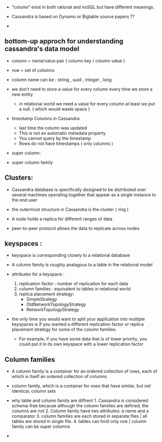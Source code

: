 - “column” exist in both rational and noSQL but have different meanings.
 
-  Cassandra is based on Dynamo or Bigtable source papers ??

- 

## bottom-up approch for understanding cassandra's data model

* column = name/value pair ( column key / column value )
* row = set of columns

* column name can be : string , uuid , integer , long

*  we don’t need to store a value for every column every time we store a new entity
    * in relational world we need a value for every column at least we put a null. ( which would waste space )

* timestamp Columns in Cassandra
    * last time the column was updated
    * This is not an automatic metadata property
    * You cannot query by the timestamp
    * Rows do not have timestamps ( only columns )

* super column:

* super column family 

## Clusters:

* Cassandra database is specifically designed to be distributed over several machines operating together that appear as a single instance to the end user

* the outermost structure in Cassandra is the cluster ( ring )

* A node holds a replica for different ranges of data

* peer-to-peer protocol allows the data to replicate across nodes

## keyspaces :

* keyspace is corresponding closely to a relational database

* A column family is roughly analagous to a table in the relational model

* attributes for a keyspace :
    1. replication factor : number of replication for each data
    2. column families : equivalent to tables in relational world
    3. replica placement strategy:
        * SimpleStrategy
        * OldNetworkTopologyStrategy
        * NetworkTopologyStrategy

* the only time you would want to split your application into multiple keyspaces is if you wanted a different replication factor or replica placement strategy for some of the column families.
    * For example, if you have some data that is of lower priority, you could put it in its own keyspace with a lower replication factor


## Column families

* A column family is a container for an ordered collection of rows, each of which is itself an ordered collection of columns

* column family, which is a container for rows that have similar, but not identical, column sets

* why table and column family are diffrent
      1. Cassandra is considered schema-free because although the column families are defined, the columns are not
      2. Column family have two attributes: a name and a comparator
      3. column families are each stored in separate files | all tables are stored in single file.
      4. tables can hold only row | column family can be super columns 
* 



